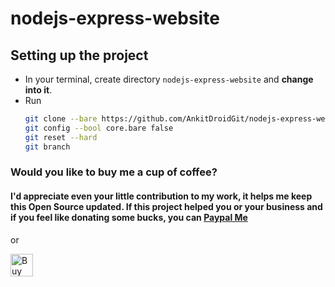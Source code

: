 # nodejs-express-website

## Setting up the project

* In your terminal, create directory `nodejs-express-website` and **change into it**.
* Run 
  ```bash
  git clone --bare https://github.com/AnkitDroidGit/nodejs-express-website.git .git
  git config --bool core.bare false
  git reset --hard
  git branch
  ```


### Would you like to buy me a cup of coffee?
#### I'd appreciate even your little contribution to my work, it helps me keep this Open Source updated. If this project helped you or your business and if you feel like donating some bucks, you can [Paypal Me](https://paypal.me/cogitator?locale.x=en_US)

or

<a href='https://ko-fi.com/L3L1DM19' target='_blank'><img height='36' style='border:0px;height:36px;' src='https://az743702.vo.msecnd.net/cdn/kofi2.png?v=0' border='0' alt='Buy Me a Coffee at ko-fi.com' /></a>